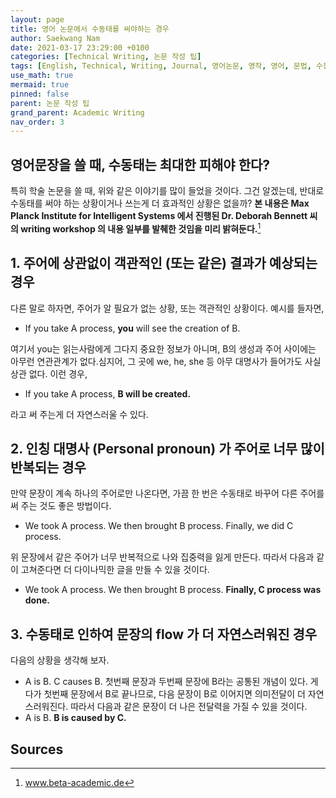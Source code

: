 ```yaml
---
layout: page
title: 영어 논문에서 수동태를 써야하는 경우
author: Saekwang Nam
date: 2021-03-17 23:29:00 +0100
categories: [Technical Writing, 논문 작성 팁]
tags: [English, Technical, Writing, Journal, 영어논문, 영작, 영어, 문법, 수동태, passive]
use_math: true
mermaid: true
pinned: false
parent: 논문 작성 팁
grand_parent: Academic Writing
nav_order: 3
---
```


## 영어문장을 쓸 때, 수동태는 최대한 피해야 한다?
특히 학술 논문을 쓸 때, 위와 같은 이야기를 많이 들었을 것이다. 그건 알겠는데, 반대로 수동태를 써야 하는 상황이거나 쓰는게 더 효과적인 상황은 없을까? **본 내용은 Max Planck Institute for Intelligent Systems 에서 진행된 Dr. Deborah Bennett 씨의 writing workshop 의 내용 일부를 발췌한 것임을 미리 밝혀둔다.**[^fn_1]

## 1. 주어에 상관없이 객관적인 (또는 같은) 결과가 예상되는 경우
다른 말로 하자면, 주어가 알 필요가 없는 상황, 또는 객관적인 상황이다. 예시를 들자면,

- If you take A process, **you** will see the creation of B.

여기서 you는 읽는사람에게 그다지 중요한 정보가 아니며, B의 생성과 주어 사이에는 아무런 연관관계가 없다.심지어, 그 곳에 we, he, she 등 아무 대명사가 들어가도 사실 상관 없다. 이런 경우,

- If you take A process, **B will be created.**

라고 써 주는게 더 자연스러울 수 있다.

## 2. 인칭 대명사 (Personal pronoun) 가 주어로 너무 많이 반복되는 경우
만약 문장이 계속 하나의 주어로만 나온다면, 가끔 한 번은 수동태로 바꾸어 다른 주어를 써 주는 것도 좋은 방법이다.

- We took A process. We then brought B process. Finally, we did C process.

위 문장에서 같은 주어가 너무 반복적으로 나와 집중력을 잃게 만든다. 따라서 다음과 같이 고쳐준다면 더 다이나믹한 글을 만들 수 있을 것이다.

- We took A process. We then brought B process. **Finally, C process was done.**

## 3. 수동태로 인하여 문장의 flow 가 더 자연스러워진 경우
다음의 상황을 생각해 보자.
- A is B. C causes B.
첫번째 문장과 두번째 문장에 B라는 공통된 개념이 있다. 게다가 첫번째 문장에서 B로 끝나므로, 다음 문장이 B로 이어지면 의미전달이 더 자연스러워진다. 따라서 다음과 같은 문장이 더 나은 전달력을 가질 수 있을 것이다.
- A is B. **B is caused by C.**

## Sources
[^fn_1]: www.beta-academic.de